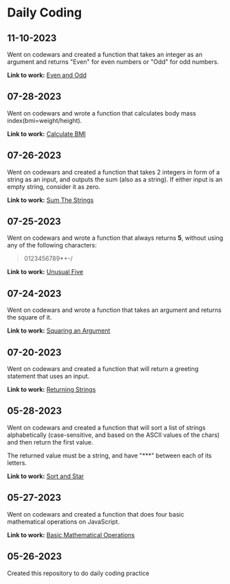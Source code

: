 # Daily Coding 

## 11-10-2023
Went on codewars and created a function that takes an integer as an argument and returns "Even" for even numbers or "Odd" for odd numbers.

**Link to work:** [Even and Odd]()

## 07-28-2023
Went on codewars and wrote a function that calculates body mass index(bmi=weight/height).

**Link to work:** [Calculate BMI](https://github.com/SonsOfMagnetism/daily-code-practice/blob/main/JavaScript/calculateBMI.js)

## 07-26-2023
Went on codewars and created a function that takes 2 integers in form of a string as an input, and outputs the sum (also as a string). If either input is an empty string, consider it as zero.

**Link to work:** [Sum The Strings](https://github.com/SonsOfMagnetism/daily-code-practice/blob/main/JavaScript/sumTheStrings.js)

## 07-25-2023
Went on codewars and wrote a function that always returns **5**, without using any of the following characters:
>0123456789*+-/

**Link to work:** [Unusual Five](https://github.com/SonsOfMagnetism/daily-code-practice/blob/main/JavaScript/unusualFive.js)

## 07-24-2023
Went on codewars and wrote a function that takes an argument and returns the square of it.

**Link to work:** [Squaring an Argument](https://github.com/SonsOfMagnetism/daily-code-practice/blob/main/JavaScript/squaringAnArgument.js)

## 07-20-2023
Went on codewars and created a function that will return a greeting statement that uses an input.

**Link to work:** [Returning Strings](https://github.com/SonsOfMagnetism/daily-code-practice/blob/main/JavaScript/returningStrings.js)

## 05-28-2023
Went on codewars and created a function that will sort a list of strings alphabetically (case-sensitive, and based on the ASCII values of the chars) and then return the first value.

The returned value must be a string, and have "***" between each of its letters.

**Link to work:** [Sort and Star](https://github.com/SonsOfMagnetism/daily-code-practice/blob/main/JavaScript/sortAndStar.js)

## 05-27-2023
Went on codewars and created a function that does four basic mathematical operations on JavaScript.

**Link to work:** [Basic Mathematical Operations](https://github.com/SonsOfMagnetism/daily-code-practice/blob/main/JavaScript/calculator.js)

## 05-26-2023
Created this repository to do daily coding practice